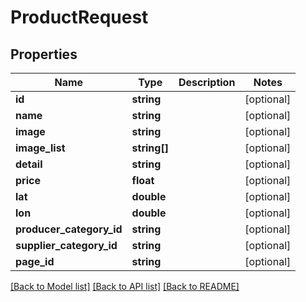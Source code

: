 # ProductRequest

## Properties
Name | Type | Description | Notes
------------ | ------------- | ------------- | -------------
**id** | **string** |  | [optional] 
**name** | **string** |  | [optional] 
**image** | **string** |  | [optional] 
**image_list** | **string[]** |  | [optional] 
**detail** | **string** |  | [optional] 
**price** | **float** |  | [optional] 
**lat** | **double** |  | [optional] 
**lon** | **double** |  | [optional] 
**producer_category_id** | **string** |  | [optional] 
**supplier_category_id** | **string** |  | [optional] 
**page_id** | **string** |  | [optional] 

[[Back to Model list]](../README.md#documentation-for-models) [[Back to API list]](../README.md#documentation-for-api-endpoints) [[Back to README]](../README.md)


